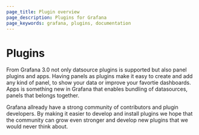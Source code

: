 ```yaml
---
page_title: Plugin overview
page_description: Plugins for Grafana
page_keywords: grafana, plugins, documentation
---
```


# Plugins

From Grafana 3.0 not only datsource plugins is supported but also panel plugins and apps. Having panels as plugins make it easy to create and add any kind of panel, to show your data or improve your favortie dashboards. Apps is something new in Grafana that enables bundling of datasources, panels that belongs together.

Grafana allready have a strong community of contributors and plugin developers. By making it easier to develop and install plugins we hope that the community can grow even stronger and develop new plugins that we would never think about.

